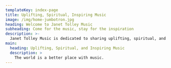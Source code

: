 ```yaml
---
templateKey: index-page
title: Uplifting, Spiritual, Inspiring Music
image: /img/home-jumbotron.jpg
heading: Welcome to Janet Tolley Music
subheading: Come for the music, stay for the inspiration
description: >-
  Janet Tolley Music is dedicated to sharing uplifting, spiritual, and inspiring music with the world.
main:
  heading: Uplifting, Spiritual, and Inspiring Music
  description: >
    The world is a better place with music.
---
```

